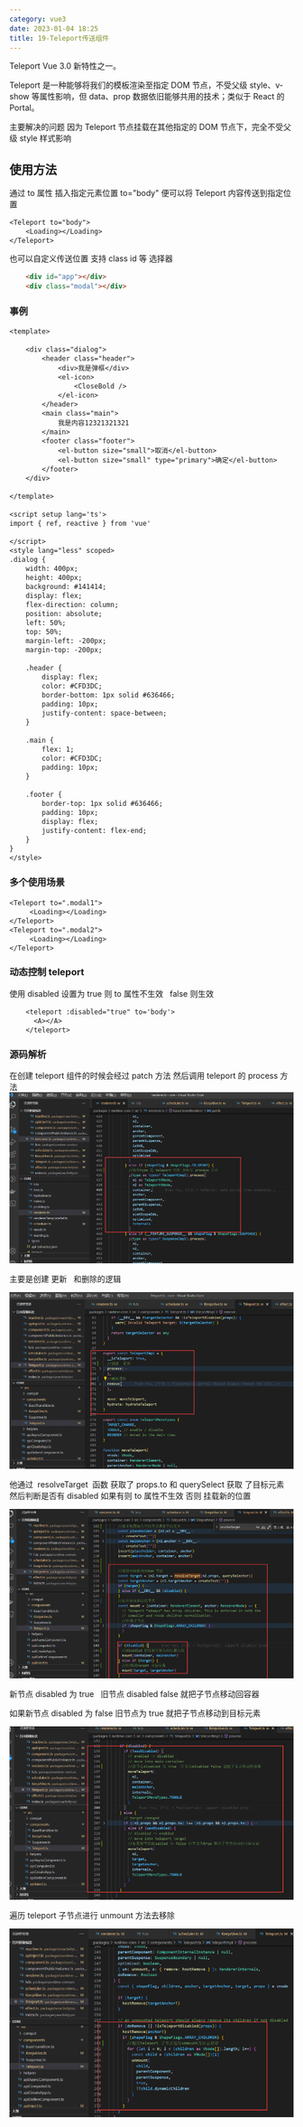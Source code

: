 ```yaml
---
category: vue3
date: 2023-01-04 18:25
title: 19-Teleport传送组件
---
```


Teleport Vue 3.0 新特性之一。

Teleport 是一种能够将我们的模板渲染至指定 DOM 节点，不受父级 style、v-show 等属性影响，但 data、prop 数据依旧能够共用的技术；类似于 React 的 Portal。

主要解决的问题 因为 Teleport 节点挂载在其他指定的 DOM 节点下，完全不受父级 style 样式影响

## 使用方法

通过 to 属性 插入指定元素位置 to="body" 便可以将 Teleport 内容传送到指定位置

```vue
<Teleport to="body">
    <Loading></Loading>
</Teleport>
```

也可以自定义传送位置 支持 class id 等 选择器

```html
    <div id="app"></div>
    <div class="modal"></div>
```

### 事例

```vue
<template>

    <div class="dialog">
        <header class="header">
            <div>我是弹框</div>
            <el-icon>
                <CloseBold />
            </el-icon>
        </header>
        <main class="main">
            我是内容12321321321
        </main>
        <footer class="footer">
            <el-button size="small">取消</el-button>
            <el-button size="small" type="primary">确定</el-button>
        </footer>
    </div>

</template>

<script setup lang='ts'>
import { ref, reactive } from 'vue'

</script>
<style lang="less" scoped>
.dialog {
    width: 400px;
    height: 400px;
    background: #141414;
    display: flex;
    flex-direction: column;
    position: absolute;
    left: 50%;
    top: 50%;
    margin-left: -200px;
    margin-top: -200px;

    .header {
        display: flex;
        color: #CFD3DC;
        border-bottom: 1px solid #636466;
        padding: 10px;
        justify-content: space-between;
    }

    .main {
        flex: 1;
        color: #CFD3DC;
        padding: 10px;
    }

    .footer {
        border-top: 1px solid #636466;
        padding: 10px;
        display: flex;
        justify-content: flex-end;
    }
}
</style>
```

### 多个使用场景

```vue
<Teleport to=".modal1">
     <Loading></Loading>
</Teleport>
<Teleport to=".modal2">
     <Loading></Loading>
</Teleport>
```

### 动态控制 teleport

使用 disabled 设置为 true 则 to 属性不生效   false 则生效

```vue
    <teleport :disabled="true" to='body'>
      <A></A>
    </teleport>
```

### 源码解析

在创建 teleport 组件的时候会经过 patch 方法 然后调用 teleport 的 process 方法
![](./_images/image-2023-01-04_18-41-24-446-19-Teleport传送组件.png)

主要是创建 更新   和删除的逻辑

![](./_images/image-2023-01-04_18-43-10-663-19-Teleport传送组件.png)

他通过  resolveTarget  函数 获取了 props.to 和 querySelect 获取 了目标元素
然后判断是否有 disabled 如果有则 to 属性不生效 否则 挂载新的位置

![](./_images/image-2023-01-04_18-41-59-370-19-Teleport传送组件.png)

新节点 disabled 为 true   旧节点 disabled false 就把子节点移动回容器

如果新节点 disabled 为 false 旧节点为 true 就把子节点移动到目标元素

![](./_images/image-2023-01-04_18-42-18-202-19-Teleport传送组件.png)

遍历 teleport 子节点进行 unmount 方法去移除

![](./_images/image-2023-01-04_18-42-36-670-19-Teleport传送组件.png)